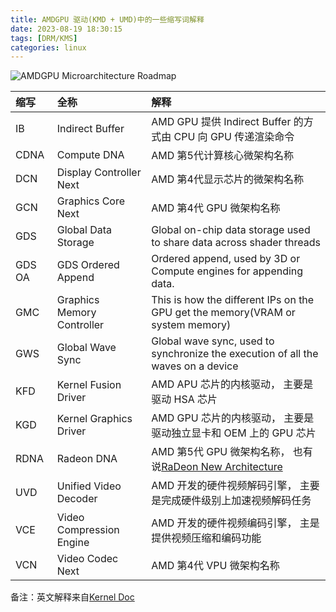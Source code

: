 ```yaml
---
title: AMDGPU 驱动(KMD + UMD)中的一些缩写词解释
date: 2023-08-19 18:30:15
tags: [DRM/KMS]
categories: linux
---
```


![AMDGPU Microarchitecture Roadmap](/images/amd-arch.jpg)

<!--more-->

|  缩写      | 全称                       | 解释                                                                               |
|:-----------|:---------------------------|:-----------------------------------------------------------------------------------|
| IB         | Indirect Buffer            | AMD GPU 提供 Indirect Buffer 的方式由 CPU 向 GPU 传递渲染命令                      |
| CDNA       | Compute DNA                | AMD 第5代计算核心微架构名称                                                        |
| DCN        | Display Controller Next    | AMD 第4代显示芯片的微架构名称                                                      |
| GCN        | Graphics Core Next         | AMD 第4代 GPU 微架构名称                                                           |
| GDS        | Global Data Storage        | Global on-chip data storage used to share data across shader threads               |
| GDS OA     | GDS Ordered Append         | Ordered append, used by 3D or Compute engines for appending data.                  |
| GMC        | Graphics Memory Controller | This is how the different IPs on the GPU get the memory(VRAM or system memory)     |
| GWS        | Global Wave Sync           | Global wave sync, used to synchronize the execution of all the waves on a device   |
| KFD        | Kernel Fusion Driver       | AMD APU 芯片的内核驱动， 主要是驱动 HSA 芯片                                       |
| KGD        | Kernel Graphics Driver     | AMD GPU 芯片的内核驱动， 主要是驱动独立显卡和 OEM 上的 GPU 芯片                    |
| RDNA       | Radeon DNA                 | AMD 第5代 GPU 微架构名称， 也有说[RaDeon New Architecture](https://www.reddit.com/r/Amd/comments/i589qr/what_does_rdna_stand_for/)                                                                                     |
| UVD        | Unified Video Decoder      | AMD 开发的硬件视频解码引擎， 主要是完成硬件级别上加速视频解码任务                  |
| VCE        | Video Compression Engine   | AMD 开发的硬件视频编码引擎， 主是提供视频压缩和编码功能                            |
| VCN        | Video Codec Next           | AMD 第4代 VPU 微架构名称                                                           |

备注：英文解释来自[Kernel Doc](https://docs.kernel.org/gpu/amdgpu/driver-core.html)
